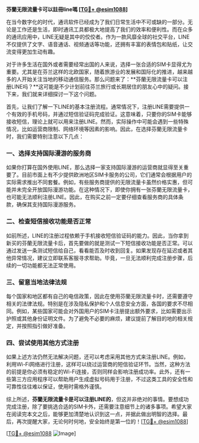 **芬蘭无限流量卡可以註冊line嗎 [[TG💪+ @esim1088](https://t.me/s/esim1088)]**

在当今数字化的时代，通讯软件已经成为了我们日常生活中不可或缺的一部分。无论是工作还是生活，即时通讯工具都极大地提高了我们的效率和便利性。而在众多的通讯应用中，LINE无疑是其中的佼佼者。作为一款风靡全球的社交平台，LINE不仅提供了文字、语音通话、视频通话等功能，还拥有丰富的表情包和贴纸，让交流变得更加生动有趣。

对于许多生活在国外或者需要经常出国的人来说，选择一张合适的SIM卡显得尤为重要。尤其是在芬兰这样的北欧国家，随着旅游业的发展和国际化的推进，越来越多的人开始关注当地的移动通信服务。那么问题来了：**芬蘭无限流量卡可以注册LINE吗？**这可能是不少计划前往芬兰旅行或长期居住的朋友心中的疑问。接下来，我们就来详细探讨一下这个问题。

首先，让我们了解一下LINE的基本注册流程。通常情况下，注册LINE需要提供一个有效的手机号码，并通过短信验证码完成验证。这意味着，只要你的SIM卡能够接收短信，理论上就可以用来注册LINE。然而，实际操作中可能会遇到一些特殊情况，比如运营商限制、网络环境等因素的影响。因此，在选择芬蘭无限流量卡时，我们需要特别注意以下几点：

### **一、选择支持国际漫游的服务商**
如果你打算在国外使用LINE，那么选择一家支持国际漫游的运营商就显得至关重要了。目前市面上有不少提供欧洲地区SIM卡服务的公司，它们通常会根据用户的实际需求推出不同套餐。例如，有些服务商提供的无限流量卡虽然价格实惠，但可能并未完全开放国际漫游功能。在这种情况下，即使你拥有一张芬蘭无限流量卡，也可能无法顺利注册LINE。因此，在购买之前一定要仔细查看服务商的具体条款，确保其支持国际漫游服务。

### **二、检查短信接收功能是否正常**
如前所述，LINE的注册过程依赖于手机接收短信验证码的能力。因此，当你拿到新买的芬蘭无限流量卡后，首先要做的就是测试一下短信接收功能是否正常。可以通过发送一条测试短信给自己，看看能否及时收到回复。如果发现存在延迟或者其他异常情况，建议立即联系客服寻求帮助。毕竟，一旦无法顺利完成注册步骤，后续的一切功能都无法正常使用。

### **三、留意当地法律法规**
每个国家和地区都有自己的电信政策，因此在使用芬蘭无限流量卡时，还需要遵守相关的法律法规。特别是在涉及隐私保护和个人信息安全方面，各国的要求不尽相同。例如，某些国家可能会对外国用户的SIM卡注册提出额外要求，比如需要出示护照或其他身份证明文件。为了避免不必要的麻烦，建议提前了解目的地的相关规定，并按照指引做好准备。

### **四、尝试使用其他方式注册**
如果上述方法仍然无法解决问题，还可以考虑采用其他方式来注册LINE。例如，利用Wi-Fi网络进行注册，这样可以绕过运营商的短信验证环节。当然，这种方法的前提是你必须有稳定的Wi-Fi连接，否则同样会影响注册成功率。此外，还有一些第三方应用程序可以帮助用户生成虚拟号码用于注册，不过这类工具的安全性和可靠性往往难以保证，使用时需格外谨慎。

综上所述，**芬蘭无限流量卡是可以注册LINE的**，但这并非绝对的事情。要想成功完成注册，除了要挑选合适的SIM卡外，还需要注意细节上的诸多事项。希望大家在阅读完本文之后，能够更加清楚地认识到这一点，并据此做出明智的选择。最后，再次提醒大家，无论何时何地，安全始终是第一位的！[[TG💪+ @esim1088](https://t.me/s/esim1088)]

[[TG💪+ @esim1088](https://t.me/s/esim1088) ![Image](https://i.postimg.cc/4NQfJmqS/Snipaste-2025-05-13-00-14-12.png)]